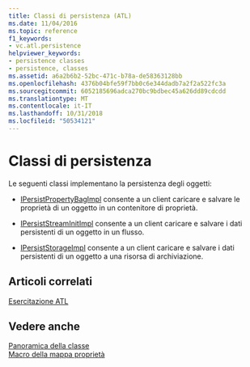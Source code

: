 ```yaml
---
title: Classi di persistenza (ATL)
ms.date: 11/04/2016
ms.topic: reference
f1_keywords:
- vc.atl.persistence
helpviewer_keywords:
- persistence classes
- persistence, classes
ms.assetid: a6a2b6b2-52bc-471c-b78a-de58363128bb
ms.openlocfilehash: 4376b04bfe59f7bb0c6e344dadb7a2f2a522fc3a
ms.sourcegitcommit: 6052185696adca270bc9bdbec45a626dd89cdcdd
ms.translationtype: MT
ms.contentlocale: it-IT
ms.lasthandoff: 10/31/2018
ms.locfileid: "50534121"
---
```

# <a name="persistence-classes"></a>Classi di persistenza

Le seguenti classi implementano la persistenza degli oggetti:

- [IPersistPropertyBagImpl](../atl/reference/ipersistpropertybagimpl-class.md) consente a un client caricare e salvare le proprietà di un oggetto in un contenitore di proprietà.

- [IPersistStreamInitImpl](../atl/reference/ipersiststreaminitimpl-class.md) consente a un client caricare e salvare i dati persistenti di un oggetto in un flusso.

- [IPersistStorageImpl](../atl/reference/ipersiststorageimpl-class.md) consente a un client caricare e salvare i dati persistenti di un oggetto a una risorsa di archiviazione.

## <a name="related-articles"></a>Articoli correlati

[Esercitazione ATL](../atl/active-template-library-atl-tutorial.md)

## <a name="see-also"></a>Vedere anche

[Panoramica della classe](../atl/atl-class-overview.md)<br/>
[Macro della mappa proprietà](../atl/reference/property-map-macros.md)

